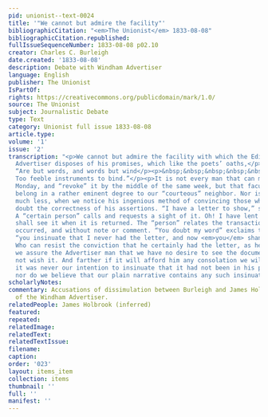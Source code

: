 ```yaml
---
pid: unionist--text-0024
title: '"We cannot but admire the facility"'
bibliographicCitation: "<em>The Unionist</em> 1833-08-08"
bibliographicCitation.republished: 
fullIssueSequenceNumber: 1833-08-08 p02.10
creator: Charles C. Burleigh
date.created: '1833-08-08'
description: Debate with Windham Advertiser
language: English
publisher: The Unionist
IsPartOf: 
rights: https://creativecommons.org/publicdomain/mark/1.0/
source: The Unionist
subject: Journalistic Debate
type: Text
category: Unionist full issue 1833-08-08
article.type: 
volume: '1'
issue: '2'
transcription: "<p>We cannot but admire the facility with which the Editor of the
  Advertiser disposes of his promises, which like the poets’ oaths,</p><p>&nbsp;&nbsp;&nbsp;&nbsp;&nbsp;&nbsp;&nbsp;&nbsp;&nbsp;&nbsp;&nbsp;
  “Are but words, and words but wind</p><p>&nbsp;&nbsp;&nbsp;&nbsp;&nbsp;&nbsp;&nbsp;&nbsp;&nbsp;&nbsp;&nbsp;
  Too feeble instruments to bind.”</p><p>It is not every man that can make a promise
  Monday, and “revoke” it by the middle of the same week, but that faculty seems to
  belong in a rather eminent degree to our “courteous” neighbor. Nor is our admiration
  much less, when we notice his ingenious method of convincing those who, he thinks,
  doubt the correctness of his assertions. “I have a letter to show,” says the Editor.
  A “certain person” calls and requests a sight of it. Oh! I have lent it, but you
  shall see it when it is returned. The “person” relates the transaction just as it
  occurred, and without note or comment. “You doubt my word” exclaims the Advertiser,
  “you insinuate that I never had the letter, and now <em>you</em> shan’t see it.”
  Who can resist the conviction that he certainly had the letter, as he said.—Now
  we assure the Advertiser man that we have no desire to see the document if he does
  not wish it. And farther if it will afford him any consolation we will add, that
  it was never our intention to insinuate that it had not been in his possession,
  nor do we believe that our plain narrative contains any such insinuation.</p>"
scholarlyNotes: 
commentary: Accusations of dissimulation between Burleigh and James Holbrook, editor
  of the Windham Advertiser.
relatedPeople: James Holbrook (inferred)
featured: 
repeated: 
relatedImage: 
relatedText: 
relatedTextIssue: 
filename: 
caption: 
order: '023'
layout: items_item
collection: items
thumbnail: ''
full: ''
manifest: ''
---
```

